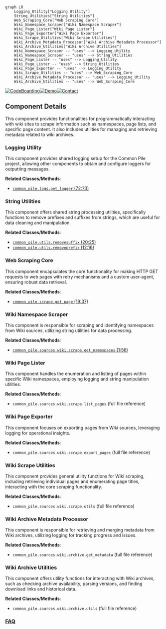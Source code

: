 ```mermaid
graph LR
    Logging_Utility["Logging Utility"]
    String_Utilities["String Utilities"]
    Web_Scraping_Core["Web Scraping Core"]
    Wiki_Namespace_Scraper["Wiki Namespace Scraper"]
    Wiki_Page_Lister["Wiki Page Lister"]
    Wiki_Page_Exporter["Wiki Page Exporter"]
    Wiki_Scrape_Utilities["Wiki Scrape Utilities"]
    Wiki_Archive_Metadata_Processor["Wiki Archive Metadata Processor"]
    Wiki_Archive_Utilities["Wiki Archive Utilities"]
    Wiki_Namespace_Scraper -- "uses" --> Logging_Utility
    Wiki_Namespace_Scraper -- "uses" --> String_Utilities
    Wiki_Page_Lister -- "uses" --> Logging_Utility
    Wiki_Page_Lister -- "uses" --> String_Utilities
    Wiki_Page_Exporter -- "uses" --> Logging_Utility
    Wiki_Scrape_Utilities -- "uses" --> Web_Scraping_Core
    Wiki_Archive_Metadata_Processor -- "uses" --> Logging_Utility
    Wiki_Archive_Utilities -- "uses" --> Web_Scraping_Core
```
[![CodeBoarding](https://img.shields.io/badge/Generated%20by-CodeBoarding-9cf?style=flat-square)](https://github.com/CodeBoarding/GeneratedOnBoardings)[![Demo](https://img.shields.io/badge/Try%20our-Demo-blue?style=flat-square)](https://www.codeboarding.org/demo)[![Contact](https://img.shields.io/badge/Contact%20us%20-%20contact@codeboarding.org-lightgrey?style=flat-square)](mailto:contact@codeboarding.org)

## Component Details

This component provides functionalities for programmatically interacting with wiki sites to scrape information such as namespaces, page lists, and specific page content. It also includes utilities for managing and retrieving metadata related to wiki archives.

### Logging Utility
This component provides shared logging setup for the Common Pile project, allowing other components to obtain and configure loggers for outputting messages.


**Related Classes/Methods**:

- <a href="https://github.com/r-three/common-pile/blob/master/common_pile/logs.py#L72-L73" target="_blank" rel="noopener noreferrer">`common_pile.logs.get_logger` (72:73)</a>


### String Utilities
This component offers shared string processing utilities, specifically functions to remove prefixes and suffixes from strings, which are useful for data cleaning and manipulation.


**Related Classes/Methods**:

- <a href="https://github.com/r-three/common-pile/blob/master/common_pile/utils.py#L20-L25" target="_blank" rel="noopener noreferrer">`common_pile.utils.removesuffix` (20:25)</a>
- <a href="https://github.com/r-three/common-pile/blob/master/common_pile/utils.py#L12-L16" target="_blank" rel="noopener noreferrer">`common_pile.utils.removeprefix` (12:16)</a>


### Web Scraping Core
This component encapsulates the core functionality for making HTTP GET requests to web pages with retry mechanisms and a custom user-agent, ensuring robust data retrieval.


**Related Classes/Methods**:

- <a href="https://github.com/r-three/common-pile/blob/master/common_pile/scrape.py#L19-L37" target="_blank" rel="noopener noreferrer">`common_pile.scrape.get_page` (19:37)</a>


### Wiki Namespace Scraper
This component is responsible for scraping and identifying namespaces from Wiki sources, utilizing string utilities for data processing.


**Related Classes/Methods**:

- <a href="https://github.com/r-three/common-pile/blob/master/sources/wiki/scrape/get_namespaces.py#L1-L56" target="_blank" rel="noopener noreferrer">`common_pile.sources.wiki.scrape.get_namespaces` (1:56)</a>


### Wiki Page Lister
This component handles the enumeration and listing of pages within specific Wiki namespaces, employing logging and string manipulation utilities.


**Related Classes/Methods**:

- `common_pile.sources.wiki.scrape.list_pages` (full file reference)


### Wiki Page Exporter
This component focuses on exporting pages from Wiki sources, leveraging logging for operational insights.


**Related Classes/Methods**:

- `common_pile.sources.wiki.scrape.export_pages` (full file reference)


### Wiki Scrape Utilities
This component provides general utility functions for Wiki scraping, including retrieving individual pages and enumerating page titles, interacting with the core scraping functionality.


**Related Classes/Methods**:

- `common_pile.sources.wiki.scrape.utils` (full file reference)


### Wiki Archive Metadata Processor
This component is responsible for retrieving and merging metadata from Wiki archives, utilizing logging for tracking progress and issues.


**Related Classes/Methods**:

- `common_pile.sources.wiki.archive.get_metadata` (full file reference)


### Wiki Archive Utilities
This component offers utility functions for interacting with Wiki archives, such as checking archive availability, parsing versions, and finding download links and historical data.


**Related Classes/Methods**:

- `common_pile.sources.wiki.archive.utils` (full file reference)




### [FAQ](https://github.com/CodeBoarding/GeneratedOnBoardings/tree/main?tab=readme-ov-file#faq)